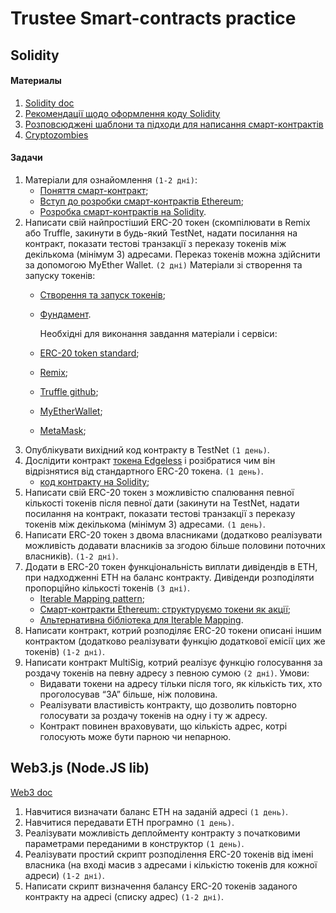 # Trustee Smart-contracts practice

## Solidity

#### Материалы
1. [Solidity doc](http://solidity.readthedocs.io/en/develop/)
2. [Рекомендації щодо оформлення коду Solidity](http://solidity.readthedocs.io/en/develop/style-guide.html)
3. [Розповсюджені шаблони та підходи для написання смарт-контрактів](http://solidity.readthedocs.io/en/develop/common-patterns.html)
4. [Cryptozombies](https://cryptozombies.io/)

#### Задачи
1. Матеріали для ознайомлення `(1-2 дні)`:
   - [Поняття смарт-контракт](https://forklog.com/chto-takoe-smart-kontrakt/);
   - [Вступ до розробки смарт-контрактів Ethereum](https://habrahabr.ru/post/335710/);
   - [Розробка смарт-контрактів на Solidity](https://habrahabr.ru/post/312008/).
2. Написати свій найпростіший ERC-20 токен (скомпілювати в Remix або Truffle, закинути в будь-який TestNet, надати посилання на контракт, показати тестові транзакції з переказу токенів між декількома (мінімум 3) адресами. Переказ токенів можна здійснити за допомогою MyEther Wallet. `(2 дні)`
   Матеріали зі створення та запуску токенів:
   - [Створення та запуск токенів](https://medium.com/bitfwd/how-to-issue-your-own-token-on-ethereum-in-less-than-20-minutes-ac1f8f022793);
   - [Фундамент](https://www.ethereum.org/token).

     Необхідні для виконання завдання матеріали і сервіси:
   - [ERC-20 token standard](https://theethereum.wiki/w/index.php/ERC20_Token_Standard);
   - [Remix](https://remix.ethereum.org/);
   - [Truffle github](https://github.com/trufflesuite/truffle/);
   - [MyEtherWallet](https://www.myetherwallet.com/);
   - [MetaMask](https://metamask.io/);
3. Опублікувати вихідний код контракту в TestNet `(1 день)`.
4. Дослідити контракт [токена Edgeless](https://etherscan.io/token/Edgeless) і розібратися чим він відрізнятися від стандартного ERC-20 токена. `(1 день)`.
   - [код контракту на Solidity](https://github.com/EdgelessCasino/Smart-Contracts);
5. Написати свій ERC-20 токен з можливістю спалювання певної кількості токенів після певної дати (закинути на TestNet, надати посилання на контракт, показати тестові транзакції з переказу токенів між декількома (мінімум 3) адресами. `(1 день)`.
6. Написати ERC-20 токен з двома власниками (додатково реалізувати можливість додавати власників за згодою більше половини поточних власників). `(1-2 дні)`.
7. Додати в ERC-20 токен функціональність виплати дивідендів в ETH, при надходженні ETH на баланс контракту. Дивіденди розподіляти пропорційно кількості токенів `(3 дні)`.
   - [Iterable Mapping pattern](https://github.com/ethereum/dapp-bin/blob/master/library/iterable_mapping.sol);
   - [Смарт-контракти Ethereum: структуруємо токени як акції](https://habrahabr.ru/post/328246/);
   - [Альтернативна бібліотека для Iterable Mapping](https://github.com/szerintedmi/solidity-itMapsLib).
8. Написати контракт, котрий розподіляє ERC-20 токени описані іншим контрактом (додатково реалізувати функцію додаткової емісії цих же токенів) `(1-2 дні)`.
9. Написати контракт MultiSig, котрий реалізує функцію голосування за роздачу токенів на певну адресу з певною сумою `(2 дні)`.
   Умови:
   - Видавати токени на адресу тільки після того, як кількість тих, хто проголосував “ЗА” більше, ніж половина.
   - Реалізувати властивість контракту, що дозволить повторно голосувати за роздачу токенів на одну і ту ж адресу.
   - Контракт повинен враховувати, що кількість адрес, котрі голосують може бути парною чи непарною.

## Web3.js (Node.JS lib)
[Web3 doc](https://web3js.org/)

1. Навчитися визначати баланс ETH на заданій адресі `(1 день)`.
2. Навчитися передавати ETH програмно `(1 день)`.
3. Реалізувати можливість деплойменту контракту з початковими параметрами переданими в конструктор `(1 день)`.
4. Реалізувати простий скрипт розподілення ERC-20 токенів від імені власника (на вході масив з адресами і кількістю токенів для кожної адреси) `(1-2 дні)`.
5. Написати скрипт визначення балансу ERC-20 токенів заданого контракту на адресі (списку адрес) `(1-2 дні)`.
